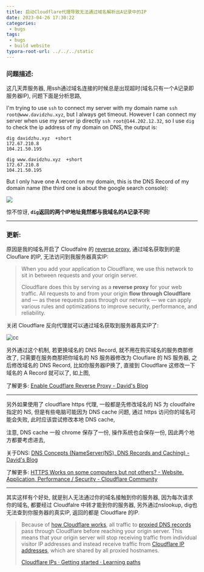 ```yaml
---
title: 启动Cloudflare代理导致无法通过域名解析出A记录中的IP
date: 2023-04-26 17:30:22
categories:
 - bugs
tags:
 - bugs
 - build website
typora-root-url: ../../../static
---
```


### 问题描述:

这几天弄服务器, 用ssh通过域名连接的时候总是出现超时(域名只有一个A记录即服务器IP), 问题下面是分析思路, 

I'm trying to use `ssh` to connect my server with my domain name `ssh root@www.davidzhu.xyz`, but I always get timeout. However I can connect my server when use my server ip directly `ssh root@144.202.12.32`, so I use `dig` to check the ip address of my domain on DNS, the output is:

```shell
dig davidzhu.xyz  +short       
172.67.210.8
104.21.50.195

dig www.davidzhu.xyz  +short
172.67.210.8
104.21.50.195
```

But I only have one A record on my domain, this is the DNS Record of my domain name (the third one is about the google search console):

![](/002-bug-domain-with-two-ip/a.png)

惊不惊讶, **`dig`返回的两个IP地址竟然都与我域名的A记录不同**!

----

### **更新:** 

原因是我的域名开启了 Cloudfalre 的 [reverse proxy](https://developers.cloudflare.com/fundamentals/concepts/how-cloudflare-works/), 通过域名获取到的是 Clouflare 的IP, 无法访问到我服务器真实IP:

> When you add your application to Cloudflare, we use this network to sit in between requests and your origin server. 
>
> Cloudflare does this by serving as a **reverse proxy** for your web traffic. All requests to and from your origin **flow through Cloudflare** and — as these requests pass through our network — we can apply various rules and optimizations to improve security, performance, and reliability.

关闭 Cloudflare 反向代理就可以通过域名获取到服务器真实IP了:

![cc](/002-bug-domain-with-two-ip/cc.png)

另外通过这个机制, 若更换域名的 DNS Record, 就不用在购买域名的服务商那修改了, 只需要在服务商那把你域名的 NS 服务器修改为 Clouflare 的 NS 服务器, 之后修改域名的 DNS Record, 比如你服务器IP换了, 直接到 Cloudflare 这修改一下域名的 A Record 就可以了, 如上图, 

了解更多: [Enable Coudflare Reverse Proxy - David's Blog](https://davidzhu.xyz/post/build-website/008-enable-cloudflare-reverse-proxy/)

---

另外如果使用了 cloudflare https 代理, 一般都是先修改域名的 NS 为 cloudfalre 指定的 NS, 但是有些电脑可能因为 DNS cache 问题, 通过 https 访问你的域名可能会失败, 此时应该尝试修改本地 DNS cache, 

注意, DNS cache 一般 chrome 保存了一份, 操作系统也会保存一份, 因此两个地方都要考虑进去, 

关于DNS: [DNS Concepts (NameServer(NS), DNS Records and Caching) - David's Blog](https://davidzhu.xyz/post/networking/002-dns-basics/)

了解更多: [HTTPS Works on some computers but not others? - Website, Application, Performance / Security - Cloudflare Community](https://community.cloudflare.com/t/https-works-on-some-computers-but-not-others/15922)

---

其实这样有个好处, 就是别人无法通过你的域名接触到你的服务器, 因为每次请求你的域名, 都要经过 Cloudfalre 中转才能到你的服务器, 另外通过nslookup, dig也无法查到你服务器的真实IP, 返回的都是 Cloudflare 的IP. 

> Because of [how Cloudflare works](https://developers.cloudflare.com/fundamentals/concepts/how-cloudflare-works/), all traffic to [proxied DNS records](https://developers.cloudflare.com/dns/manage-dns-records/reference/proxied-dns-records/) pass through Cloudflare before reaching your origin server. This means that your origin server will stop receiving traffic from individual visitor IP addresses and instead receive traffic from [Cloudflare IP addresses](https://www.cloudflare.com/ips), which are shared by all proxied hostnames.
>
> [Cloudflare IPs · Getting started · Learning paths](https://developers.cloudflare.com/learning-paths/get-started/concepts/cloudflare-ips/)
